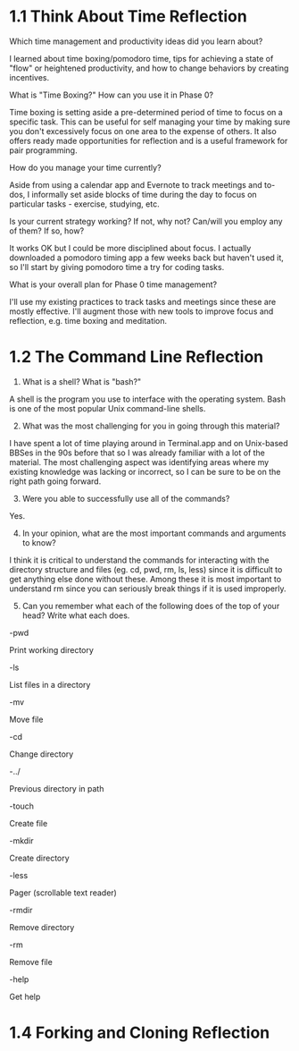 # 1.1 Think About Time Reflection

Which time management and productivity ideas did you learn about?

I learned about time boxing/pomodoro time, tips for achieving a state of "flow" or heightened productivity, and how to change behaviors by creating incentives.

What is "Time Boxing?" How can you use it in Phase 0?

Time boxing is setting aside a pre-determined period of time to focus on a specific task. This can be useful for self managing your time by making sure you don't excessively focus on one area to the expense of others. It also offers ready made opportunities for reflection and is a useful framework for pair programming.

How do you manage your time currently?

Aside from using a calendar app and Evernote to track meetings and to-dos, I informally set aside blocks of time during the day to focus on particular tasks - exercise, studying, etc.

Is your current strategy working? If not, why not? Can/will you employ any of them? If so, how?

It works OK but I could be more disciplined about focus. I actually downloaded a pomodoro timing app a few weeks back but haven't used it, so I'll start by giving pomodoro time a try for coding tasks.

What is your overall plan for Phase 0 time management?

I'll use my existing practices to track tasks and meetings since these are mostly effective. I'll augment those with new tools to improve focus and reflection, e.g. time boxing and meditation.

# 1.2 The Command Line Reflection

1. What is a shell? What is "bash?"

A shell is the program you use to interface with the operating system. Bash is one of the most popular Unix command-line shells.

2. What was the most challenging for you in going through this material?

I have spent a lot of time playing around in Terminal.app and on Unix-based BBSes in the 90s before that so I was already familiar with a lot of the material. The most challenging aspect was identifying areas where my existing knowledge was lacking or incorrect, so I can be sure to be on the right path going forward.

3. Were you able to successfully use all of the commands?

Yes.

4. In your opinion, what are the most important commands and arguments to know?

I think it is critical to understand the commands for interacting with the directory structure and files (eg. cd, pwd, rm, ls, less) since it is difficult to get anything else done without these. Among these it is most important to understand rm since you can seriously break things if it is used improperly.

5. Can you remember what each of the following does of the top of your head? Write what each does.

-pwd

Print working directory

-ls

List files in a directory

-mv

Move file

-cd

Change directory

-../

Previous directory in path

-touch

Create file

-mkdir

Create directory

-less

Pager (scrollable text reader)

-rmdir

Remove directory

-rm

Remove file

-help

Get help

# 1.4 Forking and Cloning Reflection
